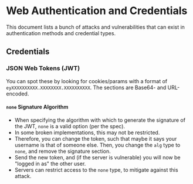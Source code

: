 # Web Authentication and Credentials

This document lists a bunch of attacks and vulnerabilities that can exist in authentication methods and credential types.

## Credentials

### JSON Web Tokens (JWT)

You can spot these by looking for cookies/params with a format of `eyXXXXXXXXXX.XXXXXXXX.XXXXXXXXXX`. The sections are Base64- and URL-encoded.

#### `none` Signature Algorithm

 - When specifying the algorithm with which to generate the signature of the JWT, `none` is a valid option (per the spec).
 - In some broken implementations, this may not be restricted.
 - Therefore, you can change the token, such that maybe it says your username is that of someone else. Then, you change the `alg` type to `none`, and remove the signature section.
 - Send the new token, and (if the server is vulnerable) you will now be "logged in as" the other user.
 - Servers can restrict access to the `none` type, to mitigate against this attack.